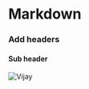# Markdown
### Add headers
#### Sub header
![Vijay](https://github.com/arjun6736/skills-communicate-using-markdown/assets/87701499/861e4b15-72a5-48eb-aa27-c2569fd55bf9)
